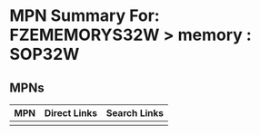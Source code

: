 



# MPN Summary For: FZEMEMORYS32W > memory : SOP32W

## MPNs
  

|MPN|Direct Links|Search Links|
| :--- | :--- | :--- |
||||
